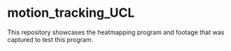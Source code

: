 # motion_tracking_UCL
This repository showcases the heatmapping program and footage that was captured to test this program.
